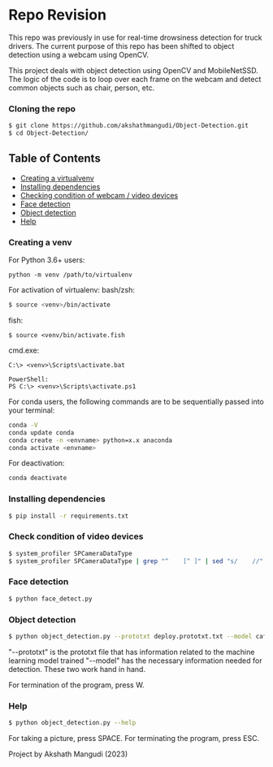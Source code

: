 # Repo Revision

This repo was previously in use for real-time drowsiness detection for truck drivers. 
The current purpose of this repo has been shifted to object detection using a webcam using OpenCV.

This project deals with object detection using OpenCV and MobileNetSSD. 
The logic of the code is to loop over each frame on the webcam and detect common objects such as chair, person, etc.

### Cloning the repo
```bash
$ git clone https://github.com/akshathmangudi/Object-Detection.git
$ cd Object-Detection/ 
```

## Table of Contents
* <a href=""> Creating a virtualvenv </a>
* <a href=""> Installing dependencies </a>
* <a href=""> Checking condition of webcam / video devices </a>
* <a href=""> Face detection </a>
* <a href=""> Object detection </a>
* <a href=""> Help </a>


### Creating a venv
For Python 3.6+ users: 
```shell
python -m venv /path/to/virtualenv
```
For activation of virtualenv:
bash/zsh: 
```bash 
$ source <venv>/bin/activate
```
fish: 
```shell
$ source <venv/bin/activate.fish
```
cmd.exe: 
```shell
C:\> <venv>\Scripts\activate.bat
```
```shell
PowerShell: 
PS C:\> <venv>\Scripts\activate.ps1
```
For conda users, the following commands are to be sequentially passed into your terminal: 

```bash
conda -V
conda update conda
conda create -n <envname> python=x.x anaconda
conda activate <envname>
```
For deactivation: 
```bash
conda deactivate
```

### Installing dependencies
```bash
$ pip install -r requirements.txt
```

### Check condition of video devices
```bash
$ system_profiler SPCameraDataType
$ system_profiler SPCameraDataType | grep "^    [^ ]" | sed "s/    //" | sed "s/://"
```

### Face detection
```bash
$ python face_detect.py
````

### Object detection
```bash
$ python object_detection.py --prototxt deploy.prototxt.txt --model caffedep.caffemodel
```

"--prototxt" is the prototxt file that has information related to the machine learning model trained
"--model" has the necessary information needed for detection. These two work hand in hand. 

For termination of the program, press W. 

### Help
```bash
$ python object_detection.py --help 
```

For taking a picture, press SPACE. 
For terminating the program, press ESC.

Project by Akshath Mangudi (2023)